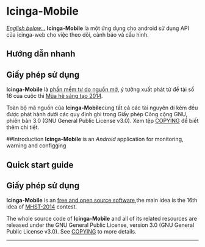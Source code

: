 Icinga-Mobile
=============
[*English below...*](#introduction)
**Icinga-Mobile** là một ứng dụng cho android sử dụng API của icinga-web cho việc theo dõi, cảnh báo và cấu hình.

## Hướng dẫn nhanh

## Giấy phép sử dụng

**Icinga-Mobile** là [phần mềm tự do nguồn mở](http://en.wikipedia.org/wiki/Free_and_open_source_software), ý tưởng xuất phát từ đề tài số 16 của cuộc thi [Mùa hè sáng tạo 2014](http://vfossa.vn/vi/mhst/2014/).

Toàn bộ mã nguồn của **Icinga-Mobile**cùng tất cả các tài nguyên đi kèm đều được phát hành dưới các quy định ghi trong Giấy phép Công cộng GNU, phiên bản 3.0 (GNU General Public
License v3.0).  Xem tệp [COPYING](COPYING) để biết thêm chi tiết.

##Introduction
**Icinga-Mobile** is an *Android* application for monitoring, warning and configging
## Quick start guide

## Giấy phép sử dụng

**Icinga-Mobile** is an  [free and open source software](http://en.wikipedia.org/wiki/Free_and_open_source_software),the main idea is the 16th idea of [MHST-2014](http://vfossa.vn/vi/mhst/2014/) contest.

The whole source code of **Icinga-Mobile** and all of its related resources are released under the GNU General Public License, version 3.0 (GNU General Public License v3.0).  See [COPYING](COPYING) to more details.


----
